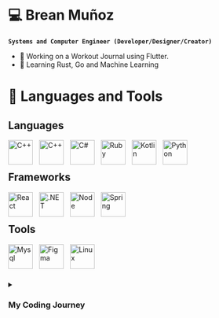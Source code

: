 # :computer: Brean Muñoz 
**`Systems and Computer Engineer (Developer/Designer/Creator)`**
- 🔭 Working on a Workout Journal using Flutter.
- 🌱 Learning Rust, Go and Machine Learning

# 🧰 Languages and Tools
## Languages

<img align="left" alt="C++" width="50px" style="padding-right:10px;" src="https://cdn.jsdelivr.net/gh/devicons/devicon/icons/java/java-original.svg"
/>
<img align="left" alt="C++" width="50px" style="padding-right:10px;"  src="https://cdn.jsdelivr.net/gh/devicons/devicon/icons/cplusplus/cplusplus-original.svg"
/>
<img align="left" alt="C#" width="50px" style="padding-right:10px;"  src="https://cdn.jsdelivr.net/gh/devicons/devicon/icons/csharp/csharp-original.svg"/>
<img align="left" alt="Ruby" width="50px" style="padding-right:10px;" src="https://cdn.jsdelivr.net/gh/devicons/devicon/icons/ruby/ruby-original.svg"/>
<img align="left" alt="Kotlin" width="50px" style="padding-right:10px;" src="https://cdn.jsdelivr.net/gh/devicons/devicon/icons/kotlin/kotlin-original.svg" />
<img align="left" alt="Python" width="50px" style="padding-right:10px;" src="https://cdn.jsdelivr.net/gh/devicons/devicon/icons/python/python-original.svg" />

<br />
<br />

## Frameworks
<img align="left" alt="React" width="50px" style="padding-right:10px;" src="https://cdn.jsdelivr.net/gh/devicons/devicon/icons/react/react-original.svg" />
<img align="left" alt=".NET" width="50px" style="padding-right:10px;" src="https://cdn.jsdelivr.net/gh/devicons/devicon/icons/dotnetcore/dotnetcore-original.svg"/>
<img align="left" alt="Node" width="50px" style="padding-right:10px;"  src="https://cdn.jsdelivr.net/gh/devicons/devicon/icons/nodejs/nodejs-original.svg"/>
<img align="left" alt="Spring" width="50px" style="padding-right:10px;" src="https://cdn.jsdelivr.net/gh/devicons/devicon/icons/spring/spring-original.svg" />

<br />
<br />

## Tools 
<img align="left" alt="Mysql" width="50px" style="padding-right:10px;" src="https://cdn.jsdelivr.net/gh/devicons/devicon/icons/mysql/mysql-original-wordmark.svg"/>
<img align="left" alt="Figma" width="50px" style="padding-right:10px;" src="https://cdn.jsdelivr.net/gh/devicons/devicon/icons/figma/figma-original.svg" />
<img align="left" alt="Linux" width="50px" style="padding-right:10px;"  src="https://cdn.jsdelivr.net/gh/devicons/devicon/icons/linux/linux-original.svg"/>

<br />
<br />

#                          

<details>
 <summary><h3>My Coding Journey</h3></summary>
   I first started coding with JavaScript, HTML and CSS, with the help of courses and a website called Freecodecamp.org I got the fundamentals to begin my journey as a front-end web developer, first I started doing tiny projects with this stack, projects like a calculator and a  chess are examples of apps made by these technologies.
  After a while I started learning React, SASS and Angular where the majority of web apps that I've developed are written in these languages, projects like my portfolio, a mine sweeper and a todo list app were made with these frameworks. Also, I've learned Three.JS a library for creating web apps with beautiful 3D models with the objective of enhancing the style of my websites.   
  Some time later, due to the emphasis of OOP in University, I started learning programming languages like C#, Java, Kotlin and C++ for software development, some of my projects made by this langauges are a compiler, an inventory management software, a movie booking software, an OpenGL renderer and a workout journal mobile app. These projects were went trough a iterative phase of analyis, design, implementation and testing, using best code practices and design patterns. More about this in my portfolio where there are case studies for projects made.
  In the meantime I learned new things with OPP languages, I began to study back-end technologies like Node.js, .NET, Spring Boot and Ruby on Rails. I used some of these frameworks to develop a variety of projects like  a expense tracker, a blog, a forum, a food ordering web app and a e-commerce website. 
  As of today, I continue to expand my knowledge learning other programming languages like Rust and Go, while deepening my skills with the use of websites like CodeWars, CodeForces and Leetcode for improving my problem solving skills and understanding of the programming languages I use.
